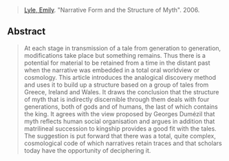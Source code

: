 > [Lyle, Emily](lyle.md). "Narrative Form and the Structure of Myth". 2006.

## Abstract
> At each stage in transmission of a tale from generation to generation, modifications take place but something remains. Thus there is a potential for material to be retained from a time in the distant past when the narrative was embedded in a total oral worldview or cosmology. This article introduces the analogical discovery method and uses it to build up a structure based on a group of tales from Greece, Ireland and Wales. It draws the conclusion that the structure of myth that is indirectly discernible through them deals with four generations, both of gods and of humans, the last of which contains the king. It agrees with the view proposed by Georges Dumézil that myth reflects human social organisation and argues in addition that matrilineal succession to kingship provides a good fit with the tales. The suggestion is put forward that there was a total, quite complex, cosmological code of which narratives retain traces and that scholars today have the opportunity of deciphering it.